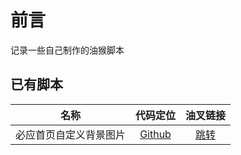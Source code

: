# 前言
记录一些自己制作的油猴脚本

## 已有脚本
| 名称 | 代码定位 | 油叉链接 |
|:-------:|:-------:|:-------:|
| 必应首页自定义背景图片   | [Github](https://github.com/Ctory-Nily/Tm-Scripts/blob/main/Bing_Change_BG.js)   | [跳转](https://greasyfork.org/zh-CN/scripts/533877-%E5%BF%85%E5%BA%94%E9%A6%96%E9%A1%B5%E8%87%AA%E5%AE%9A%E4%B9%89%E8%83%8C%E6%99%AF%E5%9B%BE%E7%89%87)   |